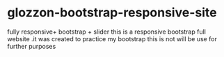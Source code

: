 # glozzon-bootstrap-responsive-site
fully responsive+ bootstrap + slider 
this is a responsive bootstrap full website .it was created to practice my bootstrap 
this is not will be use for further purposes

